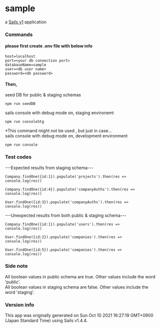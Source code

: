 # sample

a [Sails v1](https://sailsjs.com) application


### Commands
#### please first create .env file with below info
```
host=localhost
port=<your db connection port>
databaseName=sample
user=<db user name>
password=<db password>
```
#### Then,
seed DB for public & staging schemas 
```
npm run seedDB 
```
sails console with debug mode on, staging environemt
```
npm run consoleStg 
```
*This command might not be used , but just in case...\
sails console with debug mode on, development environment
```
npm run console
```

### Test codes
---Expected results from staging schema---
```
Company.findOne({id:1}).populate('projects').then(res => console.log(res))
```
```
Company.findOne({id:4}).populate('companyAuths').then(res => console.log(res))
```
```
User.findOne({id:3}).populate('companyAuths').then(res => console.log(res))
```
---Unexpected results from both public & staging schema---
```
Company.findOne({id:1}).populate('users').then(res => console.log(res))
```
```
User.findOne({id:2}).populate('companies').then(res => console.log(res))
```
```
User.findOne({id:5}).populate('companies').then(res => console.log(res))
```
### Side note
All boolean values in public schema are true. Other values include the word 'public'.\
All boolean values in staging schema are false. Other values include the word 'staging'.
### Version info

This app was originally generated on Sun Oct 10 2021 16:27:19 GMT+0900 (Japan Standard Time) using Sails v1.4.4.

<!-- Internally, Sails used [`sails-generate@2.0.3`](https://github.com/balderdashy/sails-generate/tree/v2.0.3/lib/core-generators/new). -->



<!--
Note:  Generators are usually run using the globally-installed `sails` CLI (command-line interface).  This CLI version is _environment-specific_ rather than app-specific, thus over time, as a project's dependencies are upgraded or the project is worked on by different developers on different computers using different versions of Node.js, the Sails dependency in its package.json file may differ from the globally-installed Sails CLI release it was originally generated with.  (Be sure to always check out the relevant [upgrading guides](https://sailsjs.com/upgrading) before upgrading the version of Sails used by your app.  If you're stuck, [get help here](https://sailsjs.com/support).)
-->


